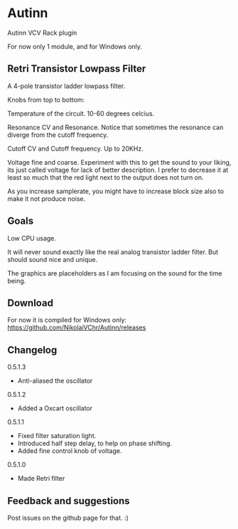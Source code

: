 # Autinn
Autinn VCV Rack plugin

For now only 1 module, and for Windows only.

## Retri Transistor Lowpass Filter

A 4-pole transistor ladder lowpass filter.

Knobs from top to bottom:

Temperature of the circuit. 10-60 degrees celcius.

Resonance CV and Resonance. Notice that sometimes the resonance can diverge from the cutoff frequency.

Cutoff CV and Cutoff frequency. Up to 20KHz.

Voltage fine and coarse. Experiment with this to get the sound to your liking, its just called voltage for lack of better description. I prefer to decrease it at least so much that the red light next to the output does not turn on.

As you increase samplerate, you might have to increase block size also to make it not produce noise.

## Goals

Low CPU usage.

It will never sound exactly like the real analog transistor ladder filter. But should sound nice and unique.

The graphics are placeholders as I am focusing on the sound for the time being.

## Download

For now it is compiled for Windows only: https://github.com/NikolaiVChr/Autinn/releases

## Changelog

0.5.1.3
* Anti-aliased the oscillator

0.5.1.2
* Added a Oxcart oscillator

0.5.1.1 
* Fixed filter saturation light.
* Introduced half step delay, to help on phase shifting.
* Added fine control knob of voltage.

0.5.1.0
* Made Retri filter

## Feedback and suggestions

Post issues on the github page for that. :)
